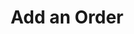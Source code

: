 ---
title: Add an Order
excerpt: >
  This endpoint allows users to create a new order by providing the list of
  items they want to purchase along with the shipping address. 

  - Each item must include the product ID, quantity, and shipping type.

  - The address field specifies the delivery address for the order.
api:
  file: orders.json
  operationId: post_orders-add
hidden: false
---